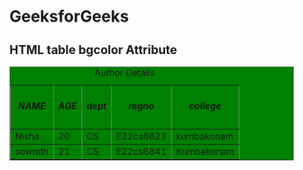 <!DOCTYPE html>
<html>
 <head>
    <title>
        HTML table bgcolor Attribute
    </title>
</head>
 
<body>
    <h1>GeeksforGeeks</h1>
  <h2>HTML table bgcolor Attribute</h2>
  <table border="1"
           bgcolor="green">
        <caption>
          Author Details
      </caption>
  <tr>
            <th><h5>NAME</h5></th>
            <th><h5>AGE</h5></th>
            <th><h5>dept</h5></th>
            <th><h5>regno</h5></th>
            <th><h5>college</h5></th>
        </tr>
        <tr>
            <td>Nisha</td>
            <td>20</td>
            <td>CS</td>
            <td>E22cs6823</td>
            <td>kumbakonam</td>
        </tr>
        <tr>
            <td>sowndh</td>
            <td>21</td>
            <td>CS</td>
            <td>E22cs6841</td>
            <td>Kumbakonam</td>
            </tr>
     </table>
</body>
 </html>





